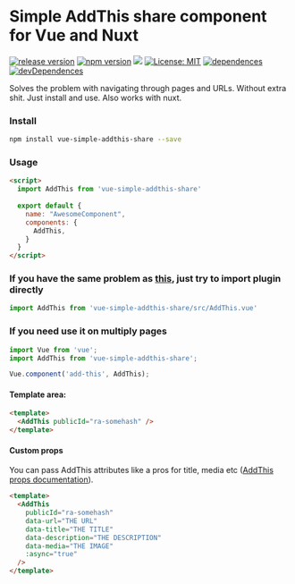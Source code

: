 # Simple AddThis share component for Vue and Nuxt

[![release version](https://img.shields.io/github/v/release/hinex/vue-simple-addthis-share.svg)](https://github.com/hinex/vue-simple-addthis-share/releases) [![npm version](https://badge.fury.io/js/vue-simple-addthis-share.svg)](https://badge.fury.io/js/vue-simple-addthis-share) [![](https://data.jsdelivr.com/v1/package/npm/vue-simple-addthis-share/badge?style=rounded)](https://www.jsdelivr.com/package/npm/vue-simple-addthis-share) [![License: MIT](https://img.shields.io/badge/License-MIT-yellow.svg)](https://github.com/hinex/vue-simple-addthis-share/blob/master/LICENSE) [![dependences](https://david-dm.org/hinex/vue-simple-addthis-share.svg)](https://david-dm.org/hinex/vue-simple-addthis-share) [![devDependences](https://david-dm.org/hinex/vue-simple-addthis-share/dev-status.svg)](https://david-dm.org/hinex/vue-simple-addthis-share?type=dev)

Solves the problem with navigating through pages and URLs. Without extra shit. Just install and use. Also works with nuxt.

### Install

```bash
npm install vue-simple-addthis-share --save
```

### Usage

```html
<script>
  import AddThis from 'vue-simple-addthis-share'
    
  export default {
    name: "AwesomeComponent",
    components: {
      AddThis,
    }
  }
</script>
```

### If you have the same problem as [this](https://github.com/hinex/vue-simple-addthis-share/issues/1), just try to import plugin directly
```js
import AddThis from 'vue-simple-addthis-share/src/AddThis.vue'
```

### If you need use it on multiply pages
```js
import Vue from 'vue';
import AddThis from 'vue-simple-addthis-share';

Vue.component('add-this', AddThis);
```

#### Template area:

```html
<template>
  <AddThis publicId="ra-somehash" />
</template>
```

#### Custom props

You can pass AddThis attributes like a pros for title, media etc ([AddThis props documentation](https://www.addthis.com/academy/setting-the-url-title-to-share/)).

```html
<template>
  <AddThis 
    publicId="ra-somehash" 
    data-url="THE URL"
    data-title="THE TITLE"
    data-description="THE DESCRIPTION"
    data-media="THE IMAGE"
    :async="true" 
  />
</template>
```
